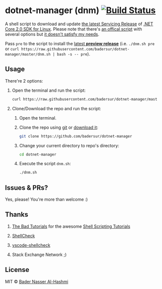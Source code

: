 # dotnet-manager (dnm) [![Build Status](https://travis-ci.org/badersur/dotnet-manager.svg?branch=master)](https://travis-ci.org/badersur/dotnet-manager)

A shell script to download and update [the latest Servicing Release][servicing] of [.NET Core 2.0 SDK for Linux][sdk].
Please note that there's [an offical script][script] with several options but
[it doesn't satisfy my needs][comment].

Pass `pre` to the script to install the [latest **preview release**][pre] (i.e. `./dnm.sh pre` or
`curl https://raw.githubusercontent.com/badersur/dotnet-manager/master/dnm.sh | bash -s -- pre`).


## Usage

There're 2 options:

1. Open the terminal and run the script:
    ```bash
    curl https://raw.githubusercontent.com/badersur/dotnet-manager/master/dnm.sh | bash
    ```

2. Clone/Download the repo and run the script:

    1. Open the terminal.

    2. Clone the repo using [git](https://git-scm.com/downloads) or 
    [download it](https://github.com/badersur/dotnet-manager/archive/master.zip):
        ```bash
        git clone https://github.com/badersur/dotnet-manager
        ```

    3. Change your current directory to repo's directory:
        ```bash
        cd dotnet-manager
        ```

    4. Execute the script `dnm.sh`:
        ```bash
        ./dnm.sh
        ```


## Issues & PRs?

Yes, please! You're more than welcome :)


## Thanks

1. [The Bad Tutorials](https://www.youtube.com/channel/UCEpe5DhhS0HYFBaCVsU2Iwg) for the awesome
 [Shell Scripting Tutorials](https://www.youtube.com/playlist?list=PL7B7FA4E693D8E790)

2. [ShellCheck](https://github.com/koalaman/shellcheck/)

3. [vscode-shellcheck](https://github.com/timonwong/vscode-shellcheck)

4. Stack Exchange Network ;)


## License

MIT © [Bader Nasser Al-Hashmi](https://github.com/BaderSur)

[servicing]: https://github.com/dotnet/core/blob/master/daily-builds-servicing.md

[sdk]: https://dotnetcli.blob.core.windows.net/dotnet/Sdk/release/2.0.0/dotnet-sdk-latest-linux-x64.tar.gz

[script]: https://github.com/dotnet/cli/blob/master/scripts/obtain/dotnet-install.sh

[comment]: https://github.com/dotnet/cli/issues/7361#issuecomment-320956280

[pre]: https://dotnetcli.blob.core.windows.net/dotnet/Sdk/master/dotnet-sdk-latest-linux-x64.tar.gz
